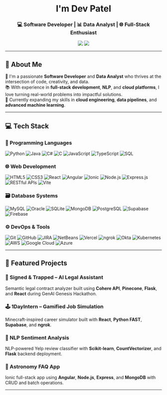 <h1 align="center">I'm Dev Patel</h1>
<h3 align="center">💻 Software Developer | 📊 Data Analyst | 🌐 Full-Stack Enthusiast</h3>

<p align="center">
  <a href="https://linkedin.com/in/devpatel55566"><img src="https://img.shields.io/badge/LinkedIn-0A66C2?style=for-the-badge&logo=linkedin&logoColor=white" /></a>
  <a href="https://www.instagram.com/dv_patel555/"><img src="https://img.shields.io/badge/Instagram-%23E4405F?style=for-the-badge&logo=linkedin&logoColor=white"/></a>
</p>

---

## 🚀 About Me

🔧 I'm a passionate **Software Developer** and **Data Analyst** who thrives at the intersection of code, creativity, and data.  
📚 With experience in **full-stack development**, **NLP**, and **cloud platforms**, I love turning real-world problems into impactful solutions.  
🌱 Currently expanding my skills in **cloud engineering**, **data pipelines**, and **advanced machine learning**.

---

## 💻 Tech Stack

### 🧠 Programming Languages  
![Python](https://img.shields.io/badge/python-3670A0?style=for-the-badge&logo=python&logoColor=ffdd54)
![Java](https://img.shields.io/badge/java-%23ED8B00.svg?style=for-the-badge&logo=openjdk&logoColor=white)
![C#](https://img.shields.io/badge/c%23-%23239120.svg?style=for-the-badge&logo=csharp&logoColor=white)
![C](https://img.shields.io/badge/c-%2300599C.svg?style=for-the-badge&logo=c&logoColor=white)
![JavaScript](https://img.shields.io/badge/javascript-%23323330.svg?style=for-the-badge&logo=javascript&logoColor=%23F7DF1E)
![TypeScript](https://img.shields.io/badge/typescript-%23007ACC.svg?style=for-the-badge&logo=typescript&logoColor=white)
![SQL](https://img.shields.io/badge/SQL-%230074D9.svg?style=for-the-badge&logo=postgresql&logoColor=white)

### 🌐 Web Development  
![HTML5](https://img.shields.io/badge/html5-%23E34F26.svg?style=for-the-badge&logo=html5&logoColor=white)
![CSS3](https://img.shields.io/badge/css3-%231572B6.svg?style=for-the-badge&logo=css3&logoColor=white)
![React](https://img.shields.io/badge/react-%2361DAFB.svg?style=for-the-badge&logo=react&logoColor=white)
![Angular](https://img.shields.io/badge/angular-%23DD0031.svg?style=for-the-badge&logo=angular&logoColor=white)
![Ionic](https://img.shields.io/badge/ionic-3880FF?style=for-the-badge&logo=ionic&logoColor=white)
![Node.js](https://img.shields.io/badge/node.js-%23339933.svg?style=for-the-badge&logo=node.js&logoColor=white)
![Express.js](https://img.shields.io/badge/express.js-%23404d59.svg?style=for-the-badge)
![RESTful APIs](https://img.shields.io/badge/REST%20API-%23007ACC.svg?style=for-the-badge&logo=cloudflare&logoColor=white)
![Vite](https://img.shields.io/badge/vite-%23646CFF.svg?style=for-the-badge&logo=vite&logoColor=white)

### 🗃️ Database Systems  
![MySQL](https://img.shields.io/badge/mysql-4479A1.svg?style=for-the-badge&logo=mysql&logoColor=white)
![Oracle](https://img.shields.io/badge/oracle-%23F80000.svg?style=for-the-badge&logo=oracle&logoColor=white)
![SQLite](https://img.shields.io/badge/sqlite-%2307405e.svg?style=for-the-badge&logo=sqlite&logoColor=white)
![MongoDB](https://img.shields.io/badge/mongodb-%2347A248.svg?style=for-the-badge&logo=mongodb&logoColor=white)
![PostgreSQL](https://img.shields.io/badge/postgresql-%23316192.svg?style=for-the-badge&logo=postgresql&logoColor=white)
![Supabase](https://img.shields.io/badge/Supabase-3ECF8E?style=for-the-badge&logo=supabase&logoColor=white)
![Firebase](https://img.shields.io/badge/firebase-%23039BE5.svg?style=for-the-badge&logo=firebase)

### ⚙️ DevOps & Tools  
![Git](https://img.shields.io/badge/git-%23F05033.svg?style=for-the-badge&logo=git&logoColor=white)
![GitHub](https://img.shields.io/badge/github-%23121011.svg?style=for-the-badge&logo=github&logoColor=white)
![JIRA](https://img.shields.io/badge/jira-%230A0FFF.svg?style=for-the-badge&logo=jira&logoColor=white)
![NetBeans](https://img.shields.io/badge/netbeans-1B6AC6.svg?style=for-the-badge&logo=apache-netbeans-ide&logoColor=white)
![Vercel](https://img.shields.io/badge/vercel-%23000000.svg?style=for-the-badge&logo=vercel&logoColor=white)
![ngrok](https://img.shields.io/badge/ngrok-1F1F1F?style=for-the-badge&logo=ngrok&logoColor=white)
![Okta](https://img.shields.io/badge/okta-007DC1.svg?style=for-the-badge&logo=okta&logoColor=white)
![Kubernetes](https://img.shields.io/badge/kubernetes-%23326ce5.svg?style=for-the-badge&logo=kubernetes&logoColor=white)
![AWS](https://img.shields.io/badge/AWS-%23FF9900.svg?style=for-the-badge&logo=amazon-aws&logoColor=white)
![Google Cloud](https://img.shields.io/badge/google%20cloud-%234285F4.svg?style=for-the-badge&logo=google-cloud&logoColor=white)
![Azure](https://img.shields.io/badge/azure-%230072C6.svg?style=for-the-badge&logo=microsoftazure&logoColor=white)

---

## 📌 Featured Projects

### 🧾 Signed & Trapped – AI Legal Assistant  
Semantic legal contract analyzer built using **Cohere API**, **Pinecone**, **Flask**, and **React** during GenAI Genesis Hackathon.

### 🕹️ 1DayIntern – Gamified Job Simulation  
Minecraft-inspired career simulator built with **React**, **Python FAST**, **Supabase**, and **ngrok**.

### 💬 NLP Sentiment Analysis  
NLP-powered Yelp review classifier with **Scikit-learn**, **CountVectorizer**, and **Flask** backend deployment.

### 🌌 Astronomy FAQ App  
Ionic full-stack app using **Angular**, **Node.js**, **Express**, and **MongoDB** with CRUD and batch operations.

---

<!-- Made with ❤️ by Dev Patel -->
